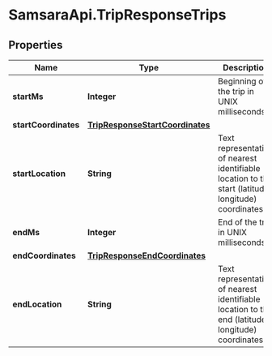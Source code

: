 # SamsaraApi.TripResponseTrips

## Properties
Name | Type | Description | Notes
------------ | ------------- | ------------- | -------------
**startMs** | **Integer** | Beginning of the trip in UNIX milliseconds. | [optional] 
**startCoordinates** | [**TripResponseStartCoordinates**](TripResponseStartCoordinates.md) |  | [optional] 
**startLocation** | **String** | Text representation of nearest identifiable location to the start (latitude, longitude) coordinates. | [optional] 
**endMs** | **Integer** | End of the trip in UNIX milliseconds. | [optional] 
**endCoordinates** | [**TripResponseEndCoordinates**](TripResponseEndCoordinates.md) |  | [optional] 
**endLocation** | **String** | Text representation of nearest identifiable location to the end (latitude, longitude) coordinates. | [optional] 


